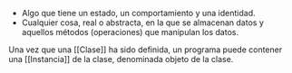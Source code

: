 - Algo que tiene un estado, un comportamiento y una identidad.
- Cualquier cosa, real o abstracta, en la que se almacenan datos y aquellos métodos (operaciones) que manipulan los datos.

Una vez que una [[Clase]] ha sido definida, un programa puede contener una [[Instancia]] de la clase, denominada objeto de la clase.
